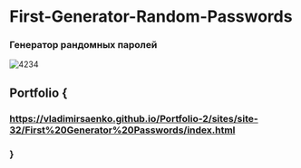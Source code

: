 # First-Generator-Random-Passwords
 
### Генератор рандомных паролей

![4234](https://user-images.githubusercontent.com/56477695/118372019-fccf0380-b5b7-11eb-8a4f-670830ceb8d6.png)

## Portfolio {

### https://vladimirsaenko.github.io/Portfolio-2/sites/site-32/First%20Generator%20Passwords/index.html

### }
